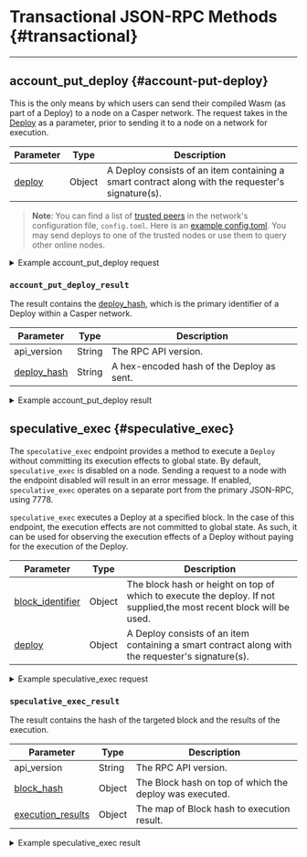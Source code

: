 # Transactional JSON-RPC Methods {#transactional}

---

## account_put_deploy {#account-put-deploy}

This is the only means by which users can send their compiled Wasm (as part of a Deploy) to a node on a Casper network. The request takes in the [Deploy](../../concepts/design/casper-design.md/#execution-semantics-deploys) as a parameter, prior to sending it to a node on a network for execution.

|Parameter|Type|Description|
|---------|----|-----------|
|[deploy](./types_chain.md#deploy)|Object|A Deploy consists of an item containing a smart contract along with the requester's signature(s).|

> **Note**: You can find a list of [trusted peers](../../operators/setup/joining.md/#known-addresses) in the network's configuration file, `config.toml`. Here is an [example config.toml](https://github.com/casper-network/casper-node/blob/dev/resources/production/config-example.toml#L131). You may send deploys to one of the trusted nodes or use them to query other online nodes.

<details>

<summary>Example account_put_deploy request</summary>

```bash

{
  "id": 1,
  "jsonrpc": "2.0",
  "method": "account_put_deploy",
  "params": [
    {
      "approvals": [
        {
          "signature": "014c1a89f92e29dd74fc648f741137d9caf4edba97c5f9799ce0c9aa6b0c9b58db368c64098603dbecef645774c05dff057cb1f91f2cf390bbacce78aa6f084007",
          "signer": "01d9bf2148748a85c89da5aad8ee0b0fc2d105fd39d41a4c796536354f0ae2900c"
        }
      ],
      "hash": "5c9b3b099c1378aa8e4a5f07f59ff1fcdc69a83179427c7e67ae0377d94d93fa",
      "header": {
        "account": "01d9bf2148748a85c89da5aad8ee0b0fc2d105fd39d41a4c796536354f0ae2900c",
        "body_hash": "d53cf72d17278fd47d399013ca389c50d589352f1a12593c0b8e01872a641b50",
        "chain_name": "casper-example",
        "dependencies": [
          "0101010101010101010101010101010101010101010101010101010101010101"
        ],
        "gas_price": 1,
        "timestamp": "2020-11-17T00:39:24.072Z",
        "ttl": "1h"
      },
      "payment": {
        "StoredContractByName": {
          "args": [
            [
              "amount",
              {
                "bytes": "e8030000",
                "cl_type": "I32",
                "parsed": 1000
              }
            ]
          ],
          "entry_point": "example-entry-point",
          "name": "casper-example"
        }
      },
      "session": {
        "Transfer": {
          "args": [
            [
              "amount",
              {
                "bytes": "e8030000",
                "cl_type": "I32",
                "parsed": 1000
              }
            ]
          ]
        }
      }
    }
  ]
}

```

</details>

### `account_put_deploy_result`

The result contains the [deploy_hash](./types_chain.md#deployhash), which is the primary identifier of a Deploy within a Casper network.

|Parameter|Type|Description|
|---------|----|-----------|
|api_version|String|The RPC API version.|
|[deploy_hash](./types_chain.md#deployhash)|String| A hex-encoded hash of the Deploy as sent.|

<details>

<summary>Example account_put_deploy result</summary>

```bash

{
  "id": 1,
  "jsonrpc": "2.0",
  "result": {
    "api_version": "1.4.13",
    "deploy_hash": "5c9b3b099c1378aa8e4a5f07f59ff1fcdc69a83179427c7e67ae0377d94d93fa"
  }
}

```

</details>

## speculative_exec {#speculative_exec}

The `speculative_exec` endpoint provides a method to execute a `Deploy` without committing its execution effects to global state. By default, `speculative_exec` is disabled on a node. Sending a request to a node with the endpoint disabled will result in an error message. If enabled, `speculative_exec` operates on a separate port from the primary JSON-RPC, using 7778.

`speculative_exec` executes a Deploy at a specified block. In the case of this endpoint, the execution effects are not committed to global state. As such, it can be used for observing the execution effects of a Deploy without paying for the execution of the Deploy.

|Parameter|Type|Description|
|---------|----|-----------|
|[block_identifier](./types_chain.md#blockidentifier)|Object|The block hash or height on top of which to execute the deploy. If not supplied,the most recent block will be used.|
|[deploy](./types_chain.md#deploy)|Object|A Deploy consists of an item containing a smart contract along with the requester's signature(s).|

<details>

<summary>Example speculative_exec request</summary>

```bash

{
  "jsonrpc": "2.0",
  "method": "speculative_exec",
  "params": {
    "block_identifier": null,
    "deploy": {
      "hash": "b6aa46333fb858deee7f259a5bca581251c6200a5d902aeb1244c3a7169b5971",
      "header": {
        "account": "01a2905e4680aa49e0b44100d9dfc861b9605bb35f9956b1e99eb43863363d80aa",
        "timestamp": "2023-05-23T13:32:45.554Z",
        "ttl": "30m",
        "gas_price": 1,
        "body_hash": "74db109805bb20de43ef89a5b084544a858908b236601519d5827cd9b7fbb925",
        "dependencies": [],
        "chain_name": "integration-test"
      },
      "payment": {
        "ModuleBytes": {
          "module_bytes": "",
          "args": [
            [
              "amount",
              {
                "cl_type": "U512",
                "bytes": "0400e1f505",
                "parsed": "100000000"
              }
            ]
          ]
        }
      },
      "session": {
        "Transfer": {
          "args": [
            [
              "amount",
              {
                "cl_type": "U512",
                "bytes": "0400f90295",
                "parsed": "2500000000"
              }
            ],
            [
              "target",
              {
                "cl_type": "PublicKey",
                "bytes": "01265ea737411b349ad3d0fc724c2c588acd2765c057e5c690cd5e3dade401782b",
                "parsed": "01265ea737411b349ad3d0fc724c2c588acd2765c057e5c690cd5e3dade401782b"
              }
            ],
            [
              "id",
              {
                "cl_type": {
                  "Option": "U64"
                },
                "bytes": "010000000000000000",
                "parsed": 0
              }
            ]
          ]
        }
      },
      "approvals": [
        {
          "signer": "01a2905e4680aa49e0b44100d9dfc861b9605bb35f9956b1e99eb43863363d80aa",
          "signature": "01c94d517d5bbc8d5c74e0e68b8cb308561ff979a1c91907b56d427cc90156c437726c0b736d17f7303f2db66e405c7e5c8175b8b863703938eff1659766dff808"
        }
      ]
    }
  },
  "id": 6889533540839698701
}

```

</details>

### `speculative_exec_result`

The result contains the hash of the targeted block and the results of the execution.

|Parameter|Type|Description|
|---------|----|-----------|
|api_version|String|The RPC API version.|
|[block_hash](./types_chain.md#blockhash)|Object|The Block hash on top of which the deploy was executed.|
|[execution_results](./types_chain.md#executionresult)|Object|The map of Block hash to execution result.|

<details>

<summary>Example speculative_exec result</summary>

```bash

{
  "jsonrpc": "2.0",
  "id": -8801853076373554652,
  "result": {
    "api_version": "1.5.0",
    "block_hash": "ff862326b08702a5089d64e32100537b7ff984cac4c0ba6d1c561f7c47125f76",
    "execution_result": {
      "Success": {
        "effect": {
          "operations": [],
          "transforms": [
            {
              "key": "hash-d2dfc9409965993f9e186db762b585274dcafe439fa1321cfca08017262c8e46",
              "transform": "Identity"
            },
            {
              "key": "account-hash-f466e7f5f9240fb577d1d4c650c4063752553406dff7aa24b4822ba2b72e5b65",
              "transform": "Identity"
            },
            {
              "key": "account-hash-f466e7f5f9240fb577d1d4c650c4063752553406dff7aa24b4822ba2b72e5b65",
              "transform": "Identity"
            },
            {
              "key": "hash-d2dfc9409965993f9e186db762b585274dcafe439fa1321cfca08017262c8e46",
              "transform": "Identity"
            },
            {
              "key": "hash-d2dfc9409965993f9e186db762b585274dcafe439fa1321cfca08017262c8e46",
              "transform": "Identity"
            },
            {
              "key": "hash-0a300922655180354a9ee92b808c7b45b08e5b01d9da0bac9a9b3415bcebbf8d",
              "transform": "Identity"
            },
            {
              "key": "hash-d2dfc9409965993f9e186db762b585274dcafe439fa1321cfca08017262c8e46",
              "transform": "Identity"
            },
            {
              "key": "hash-f8df015ba26860a7ec8cab4ee99f079325b0bbb9ef0e7810b63d85df39da95fe",
              "transform": "Identity"
            },
            {
              "key": "hash-f8df015ba26860a7ec8cab4ee99f079325b0bbb9ef0e7810b63d85df39da95fe",
              "transform": "Identity"
            },
            {
              "key": "hash-59c6451dd58463708fa0b122e97114f07fa5f609229c9d67ac9426935416fbeb",
              "transform": "Identity"
            },
            {
              "key": "hash-f8df015ba26860a7ec8cab4ee99f079325b0bbb9ef0e7810b63d85df39da95fe",
              "transform": "Identity"
            },
            {
              "key": "balance-7c25ef9382fcae902b922866434f7111a1b34534323e93ff5bf22f1a401c2678",
              "transform": "Identity"
            },
            {
              "key": "balance-ea3c9bdcbe57f067a29609d397981b2d0fb39853a0a9f06e444b06404eadcb1a",
              "transform": "Identity"
            },
            {
              "key": "balance-7c25ef9382fcae902b922866434f7111a1b34534323e93ff5bf22f1a401c2678",
              "transform": {
                "WriteCLValue": {
                  "cl_type": "U512",
                  "bytes": "05f0e630ed87",
                  "parsed": "583799990000"
                }
              }
            },
            {
              "key": "balance-ea3c9bdcbe57f067a29609d397981b2d0fb39853a0a9f06e444b06404eadcb1a",
              "transform": {
                "AddUInt512": "100000000"
              }
            },
            {
              "key": "hash-d2dfc9409965993f9e186db762b585274dcafe439fa1321cfca08017262c8e46",
              "transform": "Identity"
            },
            {
              "key": "account-hash-f466e7f5f9240fb577d1d4c650c4063752553406dff7aa24b4822ba2b72e5b65",
              "transform": "Identity"
            },
            {
              "key": "account-hash-f466e7f5f9240fb577d1d4c650c4063752553406dff7aa24b4822ba2b72e5b65",
              "transform": "Identity"
            },
            {
              "key": "hash-d2dfc9409965993f9e186db762b585274dcafe439fa1321cfca08017262c8e46",
              "transform": "Identity"
            },
            {
              "key": "hash-d2dfc9409965993f9e186db762b585274dcafe439fa1321cfca08017262c8e46",
              "transform": "Identity"
            },
            {
              "key": "hash-0a300922655180354a9ee92b808c7b45b08e5b01d9da0bac9a9b3415bcebbf8d",
              "transform": "Identity"
            },
            {
              "key": "hash-d2dfc9409965993f9e186db762b585274dcafe439fa1321cfca08017262c8e46",
              "transform": "Identity"
            },
            {
              "key": "hash-f8df015ba26860a7ec8cab4ee99f079325b0bbb9ef0e7810b63d85df39da95fe",
              "transform": "Identity"
            },
            {
              "key": "hash-f8df015ba26860a7ec8cab4ee99f079325b0bbb9ef0e7810b63d85df39da95fe",
              "transform": "Identity"
            },
            {
              "key": "hash-59c6451dd58463708fa0b122e97114f07fa5f609229c9d67ac9426935416fbeb",
              "transform": "Identity"
            },
            {
              "key": "hash-f8df015ba26860a7ec8cab4ee99f079325b0bbb9ef0e7810b63d85df39da95fe",
              "transform": "Identity"
            },
            {
              "key": "balance-7c25ef9382fcae902b922866434f7111a1b34534323e93ff5bf22f1a401c2678",
              "transform": "Identity"
            },
            {
              "key": "balance-ea3c9bdcbe57f067a29609d397981b2d0fb39853a0a9f06e444b06404eadcb1a",
              "transform": "Identity"
            },
            {
              "key": "balance-7c25ef9382fcae902b922866434f7111a1b34534323e93ff5bf22f1a401c2678",
              "transform": {
                "WriteCLValue": {
                  "cl_type": "U512",
                  "bytes": "05f0e630ed87",
                  "parsed": "583799990000"
                }
              }
            },
            {
              "key": "balance-ea3c9bdcbe57f067a29609d397981b2d0fb39853a0a9f06e444b06404eadcb1a",
              "transform": {
                "AddUInt512": "100000000"
              }
            },
            {
              "key": "hash-f8df015ba26860a7ec8cab4ee99f079325b0bbb9ef0e7810b63d85df39da95fe",
              "transform": "Identity"
            },
            {
              "key": "hash-f8df015ba26860a7ec8cab4ee99f079325b0bbb9ef0e7810b63d85df39da95fe",
              "transform": "Identity"
            },
            {
              "key": "hash-59c6451dd58463708fa0b122e97114f07fa5f609229c9d67ac9426935416fbeb",
              "transform": "Identity"
            },
            {
              "key": "hash-f8df015ba26860a7ec8cab4ee99f079325b0bbb9ef0e7810b63d85df39da95fe",
              "transform": "Identity"
            },
            {
              "key": "balance-7c25ef9382fcae902b922866434f7111a1b34534323e93ff5bf22f1a401c2678",
              "transform": "Identity"
            },
            {
              "key": "balance-92ec6dfbdf151e20b55c89e0a327959cf6e5b091c5f2b39201c1858e2943f3bd",
              "transform": "Identity"
            },
            {
              "key": "balance-7c25ef9382fcae902b922866434f7111a1b34534323e93ff5bf22f1a401c2678",
              "transform": {
                "WriteCLValue": {
                  "cl_type": "U512",
                  "bytes": "05f0ed2d5887",
                  "parsed": "581299990000"
                }
              }
            },
            {
              "key": "balance-92ec6dfbdf151e20b55c89e0a327959cf6e5b091c5f2b39201c1858e2943f3bd",
              "transform": {
                "AddUInt512": "2500000000"
              }
            },
            {
              "key": "transfer-97426c848475dae98446f2c2fd00ec7901cd8ddfe250171ff4ed25d78412a612",
              "transform": {
                "WriteTransfer": {
                  "deploy_hash": "d898910011b1f2f8797a442740e69cd5de41b9f796e658e962a24663e6199e5a",
                  "from": "account-hash-0a9b33af5108c5a6e1067b0ddec6853ce1745d591375d767ac5db680d21845e7",
                  "to": "account-hash-f466e7f5f9240fb577d1d4c650c4063752553406dff7aa24b4822ba2b72e5b65",
                  "source": "uref-7c25ef9382fcae902b922866434f7111a1b34534323e93ff5bf22f1a401c2678-007",
                  "target": "uref-92ec6dfbdf151e20b55c89e0a327959cf6e5b091c5f2b39201c1858e2943f3bd-004",
                  "amount": "2500000000",
                  "gas": "0",
                  "id": 0
                }
              }
            },
            {
              "key": "deploy-d898910011b1f2f8797a442740e69cd5de41b9f796e658e962a24663e6199e5a",
              "transform": {
                "WriteDeployInfo": {
                  "deploy_hash": "d898910011b1f2f8797a442740e69cd5de41b9f796e658e962a24663e6199e5a",
                  "transfers": [
                    "transfer-97426c848475dae98446f2c2fd00ec7901cd8ddfe250171ff4ed25d78412a612"
                  ],
                  "from": "account-hash-0a9b33af5108c5a6e1067b0ddec6853ce1745d591375d767ac5db680d21845e7",
                  "source": "uref-7c25ef9382fcae902b922866434f7111a1b34534323e93ff5bf22f1a401c2678-007",
                  "gas": "100000000"
                }
              }
            },
            {
              "key": "hash-d2dfc9409965993f9e186db762b585274dcafe439fa1321cfca08017262c8e46",
              "transform": "Identity"
            },
            {
              "key": "hash-d2dfc9409965993f9e186db762b585274dcafe439fa1321cfca08017262c8e46",
              "transform": "Identity"
            },
            {
              "key": "hash-0a300922655180354a9ee92b808c7b45b08e5b01d9da0bac9a9b3415bcebbf8d",
              "transform": "Identity"
            },
            {
              "key": "hash-d2dfc9409965993f9e186db762b585274dcafe439fa1321cfca08017262c8e46",
              "transform": "Identity"
            },
            {
              "key": "balance-ea3c9bdcbe57f067a29609d397981b2d0fb39853a0a9f06e444b06404eadcb1a",
              "transform": "Identity"
            },
            {
              "key": "hash-d2dfc9409965993f9e186db762b585274dcafe439fa1321cfca08017262c8e46",
              "transform": "Identity"
            },
            {
              "key": "hash-f8df015ba26860a7ec8cab4ee99f079325b0bbb9ef0e7810b63d85df39da95fe",
              "transform": "Identity"
            },
            {
              "key": "hash-59c6451dd58463708fa0b122e97114f07fa5f609229c9d67ac9426935416fbeb",
              "transform": "Identity"
            },
            {
              "key": "hash-f8df015ba26860a7ec8cab4ee99f079325b0bbb9ef0e7810b63d85df39da95fe",
              "transform": "Identity"
            },
            {
              "key": "balance-ea3c9bdcbe57f067a29609d397981b2d0fb39853a0a9f06e444b06404eadcb1a",
              "transform": "Identity"
            },
            {
              "key": "balance-ecc530e74cf2185936a334aa1e0f07539aa3b33c4b547e71fc4109151755652f",
              "transform": "Identity"
            },
            {
              "key": "balance-ea3c9bdcbe57f067a29609d397981b2d0fb39853a0a9f06e444b06404eadcb1a",
              "transform": {
                "WriteCLValue": {
                  "cl_type": "U512",
                  "bytes": "00",
                  "parsed": "0"
                }
              }
            },
            {
              "key": "balance-ecc530e74cf2185936a334aa1e0f07539aa3b33c4b547e71fc4109151755652f",
              "transform": {
                "AddUInt512": "100000000"
              }
            }
          ]
        },
        "transfers": [
          "transfer-97426c848475dae98446f2c2fd00ec7901cd8ddfe250171ff4ed25d78412a612"
        ],
        "cost": "100000000"
      }
    }
  }
}

```


</details>